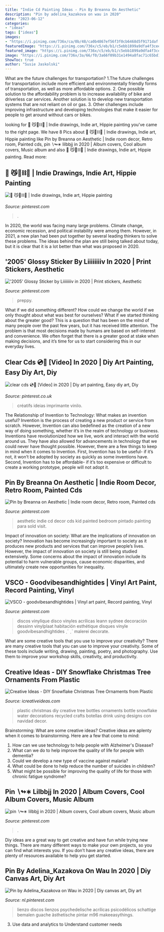 ```yaml
---
title: "Indie Cd Painting Ideas - Pin By Breanna On Aesthetic"
description: "Pin by adelina_kazakova on wau in 2020"
date: "2023-06-12"
categories:
- "ideas"
tags: ["ideas"]
images:
- "https://i.pinimg.com/736x/ca/0b/48/ca0b4867ef56f3f0cb6468d5f9171daf.jpg"
featuredImage: "https://i.pinimg.com/736x/c5/eb/b1/c5ebb1899a9dfa4f3ceed66427eb1170.jpg"
featured_image: "https://i.pinimg.com/736x/c5/eb/b1/c5ebb1899a9dfa4f3ceed66427eb1170.jpg"
image: "https://i.pinimg.com/736x/3a/66/f0/3a66f09b31e1494a8fac71c65bd12ac7.jpg"
ShowToc: true
author: "Susie Jaskolski"
---
```



What are the future challenges for transportation?
1.The future challenges for transportation include more efficient and environmentally friendly forms of transportation, as well as more affordable options. 
2. One possible solution to the affordability problem is to increase availability of bike and driverless car services. Another solution is to develop new transportation systems that are not reliant on oil or gas. 
3. Other challenges include improving infrastructure and developing technologies that make it easier for people to get around without cars or bikes.

	

		
looking for 🐉 😼🧪⛓🧞 | Indie drawings, Indie art, Hippie painting you've came to the right page. We have 8 Pics about 🐉 😼🧪⛓🧞 | Indie drawings, Indie art, Hippie painting like Pin by Breanna on Aesthetic | Indie room decor, Retro room, Painted cds, pin ∖↬∗ lilbbjj in 2020 | Album covers, Cool album covers, Music album and also 🐉 😼🧪⛓🧞 | Indie drawings, Indie art, Hippie painting. Read more:
		
    
## 🐉 😼🧪⛓🧞 | Indie Drawings, Indie Art, Hippie Painting

<img loading=lazy src="https://i.pinimg.com/736x/cc/40/a2/cc40a2f2d0c448185a9d8e97769daa82.jpg" onerror="this.onerror=null;this.src='https://tse1.mm.bing.net/th?id=OIP.EJ4hfUW56jvztcjj75lZpwHaJ5&amp;pid=15.1';" alt="🐉 😼🧪⛓🧞 | Indie drawings, Indie art, Hippie painting">

_Source: pinterest.com_

>. 

	

In 2020, the world was facing many large problems. Climate change, economic recession, and political instability were among them. However, in 2021, a new plan had been put together by several leading thinkers to solve these problems. The ideas behind the plan are still being talked about today, but it is clear that it is a lot better than what was proposed in 2020.

    
## &#039;2005&#039; Glossy Sticker By Liiiiiiiiv In 2020 | Print Stickers, Aesthetic

<img loading=lazy src="https://i.pinimg.com/736x/25/d9/6e/25d96e1f95a49a501ac8d4c9ecc0c2dc.jpg" onerror="this.onerror=null;this.src='https://tse2.mm.bing.net/th?id=OIP.62B4haabb3XH-YceY87WTAHaHa&amp;pid=15.1';" alt="&#039;2005&#039; Glossy Sticker by Liiiiiiiiv in 2020 | Print stickers, Aesthetic">

_Source: pinterest.com_

>preppy. 

	

What if we did something different?
How could we change the world if we only thought about what was best for ourselves? What if we started thinking about the greater good? This is a question that has been on the mind of many people over the past few years, but it has received little attention. The problem is that most decisions made by humans are based on self-interest and convenience. We often forget that there is a greater good at stake when making decisions, and it’s time for us to start considering this in our everyday lives.

    
## Clear Cds 💿🧬 [Video] In 2020 | Diy Art Painting, Easy Diy Art, Diy

<img loading=lazy src="https://i.pinimg.com/736x/9d/ab/4d/9dab4d428a6b51e3a2c7f8a604b7dce0.jpg" onerror="this.onerror=null;this.src='https://tse2.mm.bing.net/th?id=OIP.DOGKzpj87Utd4v-TF4HtDAHaNK&amp;pid=15.1';" alt="clear cds 💿🧬 [Video] in 2020 | Diy art painting, Easy diy art, Diy">

_Source: pinterest.co.uk_

>créatifs ideias imprimante vinilo. 

	

The Relationship of Invention to Technology: What makes an invention useful?
Invention is the process of creating a new product or service from scratch. However, Invention can also bedefined as the creation of a new way of doing something, whether it’s in the realm of technology or business. Inventions have revolutionized how we live, work and interact with the world around us. They have also allowed for advancements in technology that we could never have thought possible. 
However, there are a few things to keep in mind when it comes to Invention. First, Invention has to be useful- if it’s not, it won’t be adopted by society as quickly as some inventions have. Second, Invention has to be affordable- if it’s too expensive or difficult to create a working prototype, people will not adopt it.

    
## Pin By Breanna On Aesthetic | Indie Room Decor, Retro Room, Painted Cds

<img loading=lazy src="https://i.pinimg.com/736x/ca/0b/48/ca0b4867ef56f3f0cb6468d5f9171daf.jpg" onerror="this.onerror=null;this.src='https://tse3.mm.bing.net/th?id=OIP.wGAAakIuxBNlmN4RuQOGdQHaJ3&amp;pid=15.1';" alt="Pin by Breanna on Aesthetic | Indie room decor, Retro room, Painted cds">

_Source: pinterest.com_

>aesthetic indie cd decor cds kid painted bedroom pintado painting para sold visit. 

	

Impact of innovation on society: What are the implications of innovation on society?
Innovation has become increasingly important to society as it produces new products and services that can improve people’s lives. However, the impact of innovation on society is still being studied extensively. Some concerns about the impact of innovation include its potential to harm vulnerable groups, cause economic disparities, and ultimately create new opportunities for inequality.

    
## VSCO - Goodvibesandhightides | Vinyl Art Paint, Record Painting, Vinyl

<img loading=lazy src="https://i.pinimg.com/736x/3a/66/f0/3a66f09b31e1494a8fac71c65bd12ac7.jpg" onerror="this.onerror=null;this.src='https://tse4.mm.bing.net/th?id=OIP.CeTwxN_a2dBP6dONlpMqrAHaMF&amp;pid=15.1';" alt="VSCO - goodvibesandhightides | Vinyl art paint, Record painting, Vinyl">

_Source: pinterest.com_

>discos vinylique disco vinyles acrílicas leann sydnee decoración dessinn vinylplaat habitación esthétique disques vinyle goodvibesandhightides ˎˊ ˏˋ malerei decorate. 

	

What are some creative tools that you use to improve your creativity?
There are many creative tools that you can use to improve your creativity. Some of these tools include writing, drawing, painting, poetry, and photography. Use them to improve your workshop skills, creativity, and productivity.

    
## Creative Ideas - DIY Snowflake Christmas Tree Ornaments From Plastic

<img loading=lazy src="http://www.icreativeideas.com/wp-content/uploads/2014/11/Creative-Ideas-DIY-Plastic-Bottle-Christmas-Tree-7.jpg" onerror="this.onerror=null;this.src='https://tse2.mm.bing.net/th?id=OIP.M01iSdBuGMdyKTvaRMLhvwHaJ4&amp;pid=15.1';" alt="Creative Ideas - DIY Snowflake Christmas Tree Ornaments from Plastic">

_Source: icreativeideas.com_

>plastic christmas diy creative tree bottles ornaments bottle snowflake water decorations recycled crafts botellas drink using designs con navidad decor. 

	

Brainstorming: What are some creative ideas?
Creative ideas are aplenty when it comes to brainstorming. Here are a few that come to mind: 
1. How can we use technology to help people with Alzheimer's Disease? 
2. What can we do to help improve the quality of life for people with dementia? 
3. Could we develop a new type of vaccine against malaria? 
4. What could be done to help reduce the number of suicides in children? 
5. What might be possible for improving the quality of life for those with chronic fatigue syndrome?

    
## Pin ∖↬∗ Lilbbjj In 2020 | Album Covers, Cool Album Covers, Music Album

<img loading=lazy src="https://i.pinimg.com/736x/5e/61/67/5e61679f4941fbcbba1e16c47114c8a0.jpg" onerror="this.onerror=null;this.src='https://tse4.mm.bing.net/th?id=OIP.QEw064SqwOQC3wxizs9bDAHaHd&amp;pid=15.1';" alt="pin ∖↬∗ lilbbjj in 2020 | Album covers, Cool album covers, Music album">

_Source: pinterest.com_

>. 

	

Diy ideas are a great way to get creative and have fun while trying new things. There are many different ways to make your own projects, so you can find what interests you. If you don’t have any creative ideas, there are plenty of resources available to help you get started.

    
## Pin By Adelina_Kazakova On Wau In 2020 | Diy Canvas Art, Diy Art

<img loading=lazy src="https://i.pinimg.com/736x/c5/eb/b1/c5ebb1899a9dfa4f3ceed66427eb1170.jpg" onerror="this.onerror=null;this.src='https://tse4.mm.bing.net/th?id=OIP.fYsyW-uCCI99ghoGfjzbfwHaJ3&amp;pid=15.1';" alt="Pin by Adelina_Kazakova on Wau in 2020 | Diy canvas art, Diy art">

_Source: nl.pinterest.com_

>lienzo discos lienzos psychedelische acrílicas psicodélicos schattige bemalen guache ästhetische pintar m96 makeeasythings. 

	

3. Use data and analytics to Understand customer needs 

